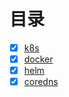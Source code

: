 # 目录

- [x] [k8s](https://github.com/bertreyking/k8s/tree/master/k8s)
- [x] [docker](https://github.com/bertreyking/k8s/tree/master/dockerimg)
- [x] [helm](https://github.com/bertreyking/k8s/tree/master/helm)
- [x] [coredns](https://github.com/bertreyking/k8s/tree/master/coredns)
